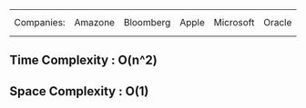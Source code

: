 <table>
  <tr>
    <td>Companies: </td>
    <td>Amazone</td>
    <td>Bloomberg</td>
    <td>Apple</td>
    <td>Microsoft</td>
    <td>Oracle</td>
    <td>Goldman Sachs</td>
    <td>Facebook</td>
    <td>Yahho</td>
    <td>Qualtrics</td>
  </tr>
</table>


<h2>Time Complexity : O(n^2)</h2>
<h2>Space Complexity : O(1)</h2>

